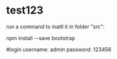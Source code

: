 # test123
run a command to inatll it in folder "src":

npm install --save bootstrap

#login
username: admin
password: 123456

